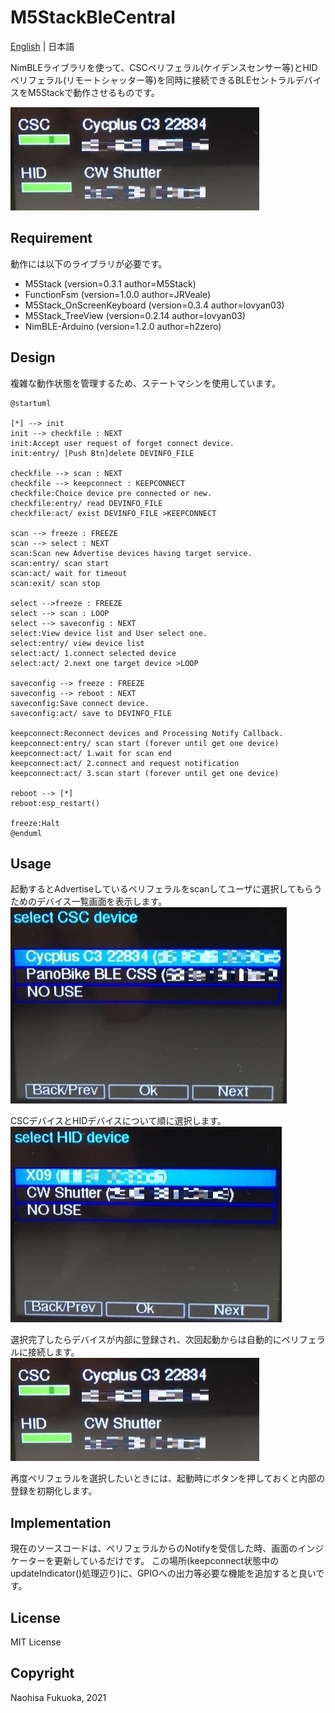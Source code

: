 # M5StackBleCentral
[English](README.md) | 日本語

NimBLEライブラリを使って、CSCペリフェラル(ケイデンスセンサー等)とHIDペリフェラル(リモートシャッター等)を同時に接続できるBLEセントラルデバイスをM5Stackで動作させるものです。

![Image 1](images/M5connect.jpg)


## Requirement
動作には以下のライブラリが必要です。  

* M5Stack (version=0.3.1 author=M5Stack)
* FunctionFsm (version=1.0.0 author=JRVeale)
* M5Stack_OnScreenKeyboard (version=0.3.4 author=lovyan03)
* M5Stack_TreeView (version=0.2.14 author=lovyan03)
* NimBLE-Arduino (version=1.2.0 author=h2zero)

## Design

複雑な動作状態を管理するため、ステートマシンを使用しています。

```plantuml
@startuml

[*] --> init
init --> checkfile : NEXT
init:Accept user request of forget connect device.
init:entry/ [Push Btn]delete DEVINFO_FILE

checkfile --> scan : NEXT
checkfile --> keepconnect : KEEPCONNECT
checkfile:Choice device pre connected or new.
checkfile:entry/ read DEVINFO_FILE
checkfile:act/ exist DEVINFO_FILE >KEEPCONNECT

scan --> freeze : FREEZE
scan --> select : NEXT
scan:Scan new Advertise devices having target service.
scan:entry/ scan start
scan:act/ wait for timeout
scan:exit/ scan stop

select -->freeze : FREEZE
select --> scan : LOOP
select --> saveconfig : NEXT
select:View device list and User select one. 
select:entry/ view device list
select:act/ 1.connect selected device
select:act/ 2.next one target device >LOOP

saveconfig --> freeze : FREEZE
saveconfig --> reboot : NEXT
saveconfig:Save connect device.
saveconfig:act/ save to DEVINFO_FILE

keepconnect:Reconnect devices and Processing Notify Callback.
keepconnect:entry/ scan start (forever until get one device)
keepconnect:act/ 1.wait for scan end
keepconnect:act/ 2.connect and request notification
keepconnect:act/ 3.scan start (forever until get one device)

reboot --> [*]
reboot:esp_restart()

freeze:Halt 
@enduml
```

## Usage

起動するとAdvertiseしているペリフェラルをscanしてユーザに選択してもらうためのデバイス一覧画面を表示します。
![Image 1](images/M5scanCSC.jpg)

CSCデバイスとHIDデバイスについて順に選択します。
![Image 1](images/M5scanHID.jpg)

選択完了したらデバイスが内部に登録され、次回起動からは自動的にペリフェラルに接続します。
![Image 1](images/M5connect.jpg)

再度ペリフェラルを選択したいときには、起動時にボタンを押しておくと内部の登録を初期化します。

## Implementation
現在のソースコードは、ペリフェラルからのNotifyを受信した時、画面のインジケーターを更新しているだけです。
この場所(keepconnect状態中のupdateIndicator()処理辺り)に、GPIOへの出力等必要な機能を追加すると良いです。


## License

MIT License

## Copyright

Naohisa Fukuoka, 2021
